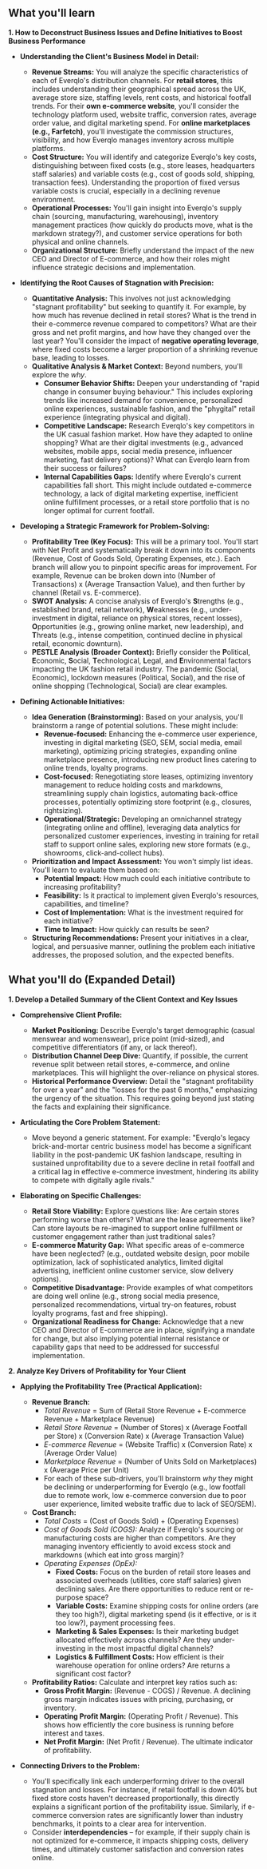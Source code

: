 ## What you'll learn

**1. How to Deconstruct Business Issues and Define Initiatives to Boost Business Performance**

* **Understanding the Client's Business Model in Detail:**
    * **Revenue Streams:** You will analyze the specific characteristics of each of Everqlo's distribution channels. For **retail stores**, this includes understanding their geographical spread across the UK, average store size, staffing levels, rent costs, and historical footfall trends. For their **own e-commerce website**, you'll consider the technology platform used, website traffic, conversion rates, average order value, and digital marketing spend. For **online marketplaces (e.g., Farfetch)**, you'll investigate the commission structures, visibility, and how Everqlo manages inventory across multiple platforms.
    * **Cost Structure:** You will identify and categorize Everqlo's key costs, distinguishing between fixed costs (e.g., store leases, headquarters staff salaries) and variable costs (e.g., cost of goods sold, shipping, transaction fees). Understanding the proportion of fixed versus variable costs is crucial, especially in a declining revenue environment.
    * **Operational Processes:** You'll gain insight into Everqlo's supply chain (sourcing, manufacturing, warehousing), inventory management practices (how quickly do products move, what is the markdown strategy?), and customer service operations for both physical and online channels.
    * **Organizational Structure:** Briefly understand the impact of the new CEO and Director of E-commerce, and how their roles might influence strategic decisions and implementation.

* **Identifying the Root Causes of Stagnation with Precision:**
    * **Quantitative Analysis:** This involves not just acknowledging "stagnant profitability" but seeking to quantify it. For example, by how much has revenue declined in retail stores? What is the trend in their e-commerce revenue compared to competitors? What are their gross and net profit margins, and how have they changed over the last year? You'll consider the impact of **negative operating leverage**, where fixed costs become a larger proportion of a shrinking revenue base, leading to losses.
    * **Qualitative Analysis & Market Context:** Beyond numbers, you'll explore the *why*.
        * **Consumer Behavior Shifts:** Deepen your understanding of "rapid change in consumer buying behaviour." This includes exploring trends like increased demand for convenience, personalized online experiences, sustainable fashion, and the "phygital" retail experience (integrating physical and digital).
        * **Competitive Landscape:** Research Everqlo's key competitors in the UK casual fashion market. How have they adapted to online shopping? What are their digital investments (e.g., advanced websites, mobile apps, social media presence, influencer marketing, fast delivery options)? What can Everqlo learn from their success or failures?
        * **Internal Capabilities Gaps:** Identify where Everqlo's current capabilities fall short. This might include outdated e-commerce technology, a lack of digital marketing expertise, inefficient online fulfillment processes, or a retail store portfolio that is no longer optimal for current footfall.

* **Developing a Strategic Framework for Problem-Solving:**
    * **Profitability Tree (Key Focus):** This will be a primary tool. You'll start with Net Profit and systematically break it down into its components (Revenue, Cost of Goods Sold, Operating Expenses, etc.). Each branch will allow you to pinpoint specific areas for improvement. For example, Revenue can be broken down into (Number of Transactions) x (Average Transaction Value), and then further by channel (Retail vs. E-commerce).
    * **SWOT Analysis:** A concise analysis of Everqlo's **S**trengths (e.g., established brand, retail network), **W**eaknesses (e.g., under-investment in digital, reliance on physical stores, recent losses), **O**pportunities (e.g., growing online market, new leadership), and **T**hreats (e.g., intense competition, continued decline in physical retail, economic downturn).
    * **PESTLE Analysis (Broader Context):** Briefly consider the **P**olitical, **E**conomic, **S**ocial, **T**echnological, **L**egal, and **E**nvironmental factors impacting the UK fashion retail industry. The pandemic (Social, Economic), lockdown measures (Political, Social), and the rise of online shopping (Technological, Social) are clear examples.

* **Defining Actionable Initiatives:**
    * **Idea Generation (Brainstorming):** Based on your analysis, you'll brainstorm a range of potential solutions. These might include:
        * **Revenue-focused:** Enhancing the e-commerce user experience, investing in digital marketing (SEO, SEM, social media, email marketing), optimizing pricing strategies, expanding online marketplace presence, introducing new product lines catering to online trends, loyalty programs.
        * **Cost-focused:** Renegotiating store leases, optimizing inventory management to reduce holding costs and markdowns, streamlining supply chain logistics, automating back-office processes, potentially optimizing store footprint (e.g., closures, rightsizing).
        * **Operational/Strategic:** Developing an omnichannel strategy (integrating online and offline), leveraging data analytics for personalized customer experiences, investing in training for retail staff to support online sales, exploring new store formats (e.g., showrooms, click-and-collect hubs).
    * **Prioritization and Impact Assessment:** You won't simply list ideas. You'll learn to evaluate them based on:
        * **Potential Impact:** How much could each initiative contribute to increasing profitability?
        * **Feasibility:** Is it practical to implement given Everqlo's resources, capabilities, and timeline?
        * **Cost of Implementation:** What is the investment required for each initiative?
        * **Time to Impact:** How quickly can results be seen?
    * **Structuring Recommendations:** Present your initiatives in a clear, logical, and persuasive manner, outlining the problem each initiative addresses, the proposed solution, and the expected benefits.

## What you'll do (Expanded Detail)

**1. Develop a Detailed Summary of the Client Context and Key Issues**

* **Comprehensive Client Profile:**
    * **Market Positioning:** Describe Everqlo's target demographic (casual menswear and womenswear), price point (mid-sized), and competitive differentiators (if any, or lack thereof).
    * **Distribution Channel Deep Dive:** Quantify, if possible, the current revenue split between retail stores, e-commerce, and online marketplaces. This will highlight the over-reliance on physical stores.
    * **Historical Performance Overview:** Detail the "stagnant profitability for over a year" and the "losses for the past 6 months," emphasizing the urgency of the situation. This requires going beyond just stating the facts and explaining their significance.

* **Articulating the Core Problem Statement:**
    * Move beyond a generic statement. For example: "Everqlo's legacy brick-and-mortar centric business model has become a significant liability in the post-pandemic UK fashion landscape, resulting in sustained unprofitability due to a severe decline in retail footfall and a critical lag in effective e-commerce investment, hindering its ability to compete with digitally agile rivals."

* **Elaborating on Specific Challenges:**
    * **Retail Store Viability:** Explore questions like: Are certain stores performing worse than others? What are the lease agreements like? Can store layouts be re-imagined to support online fulfillment or customer engagement rather than just traditional sales?
    * **E-commerce Maturity Gap:** What specific areas of e-commerce have been neglected? (e.g., outdated website design, poor mobile optimization, lack of sophisticated analytics, limited digital advertising, inefficient online customer service, slow delivery options).
    * **Competitive Disadvantage:** Provide examples of what competitors are doing well online (e.g., strong social media presence, personalized recommendations, virtual try-on features, robust loyalty programs, fast and free shipping).
    * **Organizational Readiness for Change:** Acknowledge that a new CEO and Director of E-commerce are in place, signifying a mandate for change, but also implying potential internal resistance or capability gaps that need to be addressed for successful implementation.

**2. Analyze Key Drivers of Profitability for Your Client**

* **Applying the Profitability Tree (Practical Application):**
    * **Revenue Branch:**
        * *Total Revenue* = Sum of (Retail Store Revenue + E-commerce Revenue + Marketplace Revenue)
        * *Retail Store Revenue* = (Number of Stores) x (Average Footfall per Store) x (Conversion Rate) x (Average Transaction Value)
        * *E-commerce Revenue* = (Website Traffic) x (Conversion Rate) x (Average Order Value)
        * *Marketplace Revenue* = (Number of Units Sold on Marketplaces) x (Average Price per Unit)
        * For each of these sub-drivers, you'll brainstorm *why* they might be declining or underperforming for Everqlo (e.g., low footfall due to remote work, low e-commerce conversion due to poor user experience, limited website traffic due to lack of SEO/SEM).
    * **Cost Branch:**
        * *Total Costs* = (Cost of Goods Sold) + (Operating Expenses)
        * *Cost of Goods Sold (COGS):* Analyze if Everqlo's sourcing or manufacturing costs are higher than competitors. Are they managing inventory efficiently to avoid excess stock and markdowns (which eat into gross margin)?
        * *Operating Expenses (OpEx):*
            * **Fixed Costs:** Focus on the burden of retail store leases and associated overheads (utilities, core staff salaries) given declining sales. Are there opportunities to reduce rent or re-purpose space?
            * **Variable Costs:** Examine shipping costs for online orders (are they too high?), digital marketing spend (is it effective, or is it too low?), payment processing fees.
            * **Marketing & Sales Expenses:** Is their marketing budget allocated effectively across channels? Are they under-investing in the most impactful digital channels?
            * **Logistics & Fulfillment Costs:** How efficient is their warehouse operation for online orders? Are returns a significant cost factor?
    * **Profitability Ratios:** Calculate and interpret key ratios such as:
        * **Gross Profit Margin:** (Revenue - COGS) / Revenue. A declining gross margin indicates issues with pricing, purchasing, or inventory.
        * **Operating Profit Margin:** (Operating Profit / Revenue). This shows how efficiently the core business is running before interest and taxes.
        * **Net Profit Margin:** (Net Profit / Revenue). The ultimate indicator of profitability.

* **Connecting Drivers to the Problem:**
    * You'll specifically link each underperforming driver to the overall stagnation and losses. For instance, if retail footfall is down 40% but fixed store costs haven't decreased proportionally, this directly explains a significant portion of the profitability issue. Similarly, if e-commerce conversion rates are significantly lower than industry benchmarks, it points to a clear area for intervention.
    * Consider **interdependencies** – for example, if their supply chain is not optimized for e-commerce, it impacts shipping costs, delivery times, and ultimately customer satisfaction and conversion rates online.

